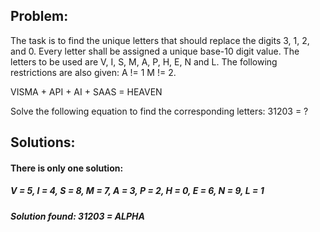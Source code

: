 ## Problem:

The task is to find the unique letters that should replace the digits 3, 1, 2, and 0. Every letter shall be assigned a unique base-10 digit value. The letters to be used are V, I, S, M, A, P, H, E, N and L. The following restrictions are also given:
A != 1
M != 2.

VISMA + API + AI + SAAS = HEAVEN

Solve the following equation to find the corresponding letters:
31203 = ?

## Solutions:

#### There is only one solution:

##### V = 5, I = 4, S = 8, M = 7, A = 3, P = 2, H = 0, E = 6, N = 9, L = 1

##### Solution found: 31203 = ALPHA
